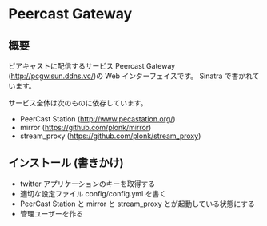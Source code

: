 # Peercast Gateway

## 概要

ピアキャストに配信するサービス Peercast Gateway
(http://pcgw.sun.ddns.vc/)の Web インターフェイスです。
Sinatra で書かれています。

サービス全体は次のものに依存しています。

* PeerCast Station (http://www.pecastation.org/)
* mirror (https://github.com/plonk/mirror)
* stream_proxy (https://github.com/plonk/stream_proxy)

## インストール (書きかけ)

* twitter アプリケーションのキーを取得する
* 適切な設定ファイル config/config.yml を書く
* PeerCast Station と mirror と stream_proxy とが起動している状態にする
* 管理ユーザーを作る
